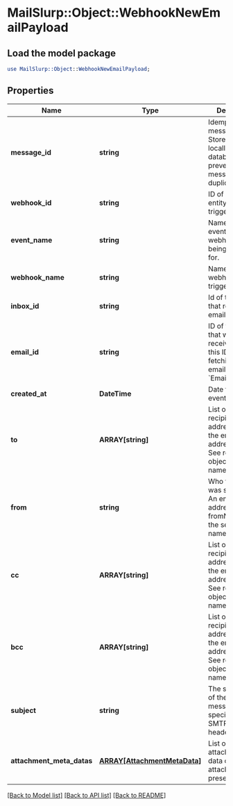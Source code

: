 # MailSlurp::Object::WebhookNewEmailPayload

## Load the model package
```perl
use MailSlurp::Object::WebhookNewEmailPayload;
```

## Properties
Name | Type | Description | Notes
------------ | ------------- | ------------- | -------------
**message_id** | **string** | Idempotent message ID. Store this ID locally or in a database to prevent message duplication. | [optional] 
**webhook_id** | **string** | ID of webhook entity being triggered | [optional] 
**event_name** | **string** | Name of the event type webhook is being triggered for. | [optional] 
**webhook_name** | **string** | Name of the webhook being triggered | [optional] 
**inbox_id** | **string** | Id of the inbox that received an email | [optional] 
**email_id** | **string** | ID of the email that was received. Use this ID for fetching the email with the &#x60;EmailController&#x60;. | [optional] 
**created_at** | **DateTime** | Date time of event creation | [optional] 
**to** | **ARRAY[string]** | List of &#x60;To&#x60; recipient email addresses that the email was addressed to. See recipients object for names. | [optional] 
**from** | **string** | Who the email was sent from. An email address - see fromName for the sender name. | [optional] 
**cc** | **ARRAY[string]** | List of &#x60;CC&#x60; recipients email addresses that the email was addressed to. See recipients object for names. | [optional] 
**bcc** | **ARRAY[string]** | List of &#x60;BCC&#x60; recipients email addresses that the email was addressed to. See recipients object for names. | [optional] 
**subject** | **string** | The subject line of the email message as specified by SMTP subject header | [optional] 
**attachment_meta_datas** | [**ARRAY[AttachmentMetaData]**](AttachmentMetaData) | List of attachment meta data objects if attachments present | [optional] 

[[Back to Model list]](../README#documentation-for-models) [[Back to API list]](../README#documentation-for-api-endpoints) [[Back to README]](../README)


